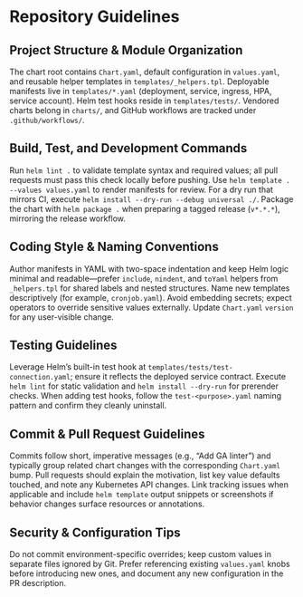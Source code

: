 # Repository Guidelines

## Project Structure & Module Organization
The chart root contains `Chart.yaml`, default configuration in `values.yaml`, and reusable helper templates in `templates/_helpers.tpl`. Deployable manifests live in `templates/*.yaml` (deployment, service, ingress, HPA, service account). Helm test hooks reside in `templates/tests/`. Vendored charts belong in `charts/`, and GitHub workflows are tracked under `.github/workflows/`.

## Build, Test, and Development Commands
Run `helm lint .` to validate template syntax and required values; all pull requests must pass this check locally before pushing. Use `helm template . --values values.yaml` to render manifests for review. For a dry run that mirrors CI, execute `helm install --dry-run --debug universal ./`. Package the chart with `helm package .` when preparing a tagged release (`v*.*.*`), mirroring the release workflow.

## Coding Style & Naming Conventions
Author manifests in YAML with two-space indentation and keep Helm logic minimal and readable—prefer `include`, `nindent`, and `toYaml` helpers from `_helpers.tpl` for shared labels and nested structures. Name new templates descriptively (for example, `cronjob.yaml`). Avoid embedding secrets; expect operators to override sensitive values externally. Update `Chart.yaml` `version` for any user-visible change.

## Testing Guidelines
Leverage Helm’s built-in test hook at `templates/tests/test-connection.yaml`; ensure it reflects the deployed service contract. Execute `helm lint` for static validation and `helm install --dry-run` for prerender checks. When adding test hooks, follow the `test-<purpose>.yaml` naming pattern and confirm they cleanly uninstall.

## Commit & Pull Request Guidelines
Commits follow short, imperative messages (e.g., “Add GA linter”) and typically group related chart changes with the corresponding `Chart.yaml` bump. Pull requests should explain the motivation, list key value defaults touched, and note any Kubernetes API changes. Link tracking issues when applicable and include `helm template` output snippets or screenshots if behavior changes surface resources or annotations.

## Security & Configuration Tips
Do not commit environment-specific overrides; keep custom values in separate files ignored by Git. Prefer referencing existing `values.yaml` knobs before introducing new ones, and document any new configuration in the PR description.
